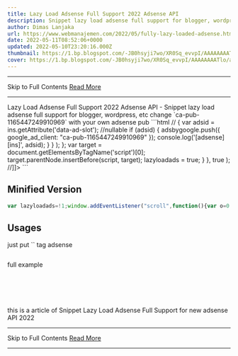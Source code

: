 ```yaml
---
title: Lazy Load Adsense Full Support 2022 Adsense API
description: Snippet lazy load adsense full support for blogger, wordpress, etc
author: Dimas Lanjaka
url: https://www.webmanajemen.com/2022/05/fully-lazy-loaded-adsense.html
date: 2022-05-11T08:52:06+0000
updated: 2022-05-10T23:20:16.000Z
thumbnail: https://1.bp.blogspot.com/-JB0hsyji7wo/XR0Sq_evvpI/AAAAAAAATlo/afDSTs1Y-HcrcDANMV9fGrGwZUU37o31wCLcBGAs/w600/Cara-Memasang-Lazy-Load-Iklan-Adsense.png
cover: https://1.bp.blogspot.com/-JB0hsyji7wo/XR0Sq_evvpI/AAAAAAAATlo/afDSTs1Y-HcrcDANMV9fGrGwZUU37o31wCLcBGAs/w600/Cara-Memasang-Lazy-Load-Iklan-Adsense.png
---
```


<hr/> Skip to Full Contents <a href="https://www.webmanajemen.com/2022/05/fully-lazy-loaded-adsense.html" rel="follow" class="button" id="read-more">Read More</a> <hr/> Lazy Load Adsense Full Support 2022 Adsense API - Snippet lazy load adsense full support for blogger, wordpress, etc change `ca-pub-1165447249910969` with your own adsense pub
```html
// {
              var adsid = ins.getAttribute('data-ad-slot'); //nullable
              if (adsid) {
                adsbygoogle.push({ google_ad_client: "ca-pub-1165447249910969" });
                console.log('[adsense][ins]', adsid);
              }
            }
          );
        };
        var target = document.getElementsByTagName('script')[0];
        target.parentNode.insertBefore(script, target);
        lazyloadads = true;
      }
    },
    true
  );
//]]>
```

## Minified Version
```js
var lazyloadads=!1;window.addEventListener("scroll",function(){var o=0!=document.documentElement.scrollTop,e=0!=document.body.scrollTop;!1===lazyloadads&&(o||e)&&((o=document.createElement("script")).type="text/javascript",o.async=!0,o.src="https://pagead2.googlesyndication.com/pagead/js/adsbygoogle.js?client=ca-pub-1165447249910969",o.setAttribute("crossorigin","anonymous"),o.onload=function(){var e=window.adsbygoogle||[];Array.from(document.querySelectorAll("ins.adsbygoogle")).forEach(o=>{o=o.getAttribute("data-ad-slot");o&&(e.push({google_ad_client:"ca-pub-1165447249910969"}),console.log("[adsense][ins]",o))})},(e=document.getElementsByTagName("script")[0]).parentNode.insertBefore(o,e),lazyloadads=!0)},!0);
```

## Usages
just put `` tag adsense
```html

```
full example
```html

  

  

```

this is a article of Snippet Lazy Load Adsense Full Support for new adsense API 2022 <hr/> Skip to Full Contents <a href="https://www.webmanajemen.com/2022/05/fully-lazy-loaded-adsense.html" rel="follow" class="button" id="read-more">Read More</a> <hr/>